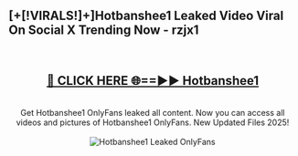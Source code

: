 <h2>[+[!VIRALS!]+]Hotbanshee1 Leaked Video Viral On Social X Trending Now - rzjx1</h2>
<br>
<div align="center">
<h2><a href="https://libra.edu.pl?Hotbanshee1" rel="nofollow">🔴 CLICK HERE 🌐==►► Hotbanshee1</a></h2>
<br>
Get Hotbanshee1 OnlyFans leaked all content. Now you can access all videos and pictures of Hotbanshee1 OnlyFans. New Updated Files 2025!
<br>
<br>
<a href="https://libra.edu.pl?Hotbanshee1" rel="nofollow" data-target="animated-image.originalLink"><img src="https://i.ibb.co.com/WyWwxjT/player-gif2.gif" alt="Hotbanshee1 Leaked OnlyFans" style="max-width: 100%; display: inline-block;" data-target="animated-image.originalImage"></a>
</div>
<br>